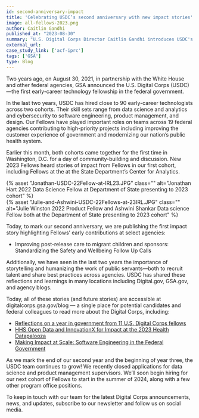 ```yaml
---
id: second-anniversary-impact
title: 'Celebrating USDC’s second anniversary with new impact stories'
image: all-fellows-2023.png
author: Caitlin Gandhi
published_at: "2023-08-30"
summary: "U.S. Digital Corps Director Caitlin Gandhi introduces USDC's new blog and the publication of our first Fellow impact story in celebration of USDC's second anniversary."
external_url:
case_study_link: ['acf-iprc']
tags: ['GSA']
type: Blog
---
```


Two years ago, on August 30, 2021, in partnership with the White House and other federal agencies, GSA announced the U.S. Digital Corps (USDC)—the first early-career technology fellowship in the federal government.

In the last two years, USDC has hired close to 90 early-career technologists across two cohorts. Their skill sets range from data science and analytics and cybersecurity to software engineering, product management, and design. Our Fellows have played important roles on teams across 19 federal agencies contributing to high-priority projects including improving the customer experience of government and modernizing our nation’s public health system.

Earlier this month, both cohorts came together for the first time in Washington, D.C. for a day of community-building and discussion. New 2023 Fellows heard stories of impact from Fellows in our first cohort, including Fellows at the  at the State Department’s Center for Analytics. 

<div class="usa-image-block">
  {% asset "Jonathan-USDC-22Fellow-at-IRL23.JPG" class="" alt="Jonathan Hart 2022 Data Science Fellow at Department of State presenting to 2023 cohort" %}
</div>

<div class="usa-image-block">
  {% asset "Julie-and-Ashwini-USDC-22Fellows-at-23IRL.JPG" class="" alt="Julie Winston 2022 Product Fellow and Ashwini Shankar Data science Fellow both at the Department of State presenting to 2023 cohort" %}
</div>

Today, to mark our second anniversary, we are publishing the first impact story highlighting Fellows’ early contributions at select agencies:
- Improving post-release care to migrant children and sponsors: Standardizing the Safety and Wellbeing Follow Up Calls

Additionally, we have seen in the last two years the importance of storytelling and humanizing the work of public servants—both to recruit talent and share best practices across agencies. USDC has shared these reflections and learnings in many locations including Digital.gov, GSA.gov, and agency blogs. 

Today, all of these stories (and future stories) are accessible at digitalcorps.gsa.gov/blog — a single place for potential candidates and federal colleagues to read more about the Digital Corps, including:
- [Reflections on a year in government from 11 U.S. Digital Corps fellows](https://digital.gov/2023/07/18/reflections-on-a-year-in-government-from-11-u-s-digital-corps-fellows/)
- [HHS Open Data and InnovationX for Impact at the 2023 Health Datapalooza](https://www.hhs.gov/blog/2023/02/23/hhs-open-data-and-innovationx-for-impact-at-the-2023-health-datapalooza.html)
- [Making Impact at Scale: Software Engineering in the Federal Government](https://digital.gov/2022/11/25/making-impact-at-scale-software-engineering-in-the-federal-government/)

As we mark the end of our second year and the beginning of year three, the USDC team continues to grow! We recently closed applications for data science and product management supervisors. We’ll soon begin hiring for our next cohort of Fellows to start in the summer of 2024, along with a few other program office positions. 

To keep in touch with our team for the latest Digital Corps announcements, news, and updates, subscribe to our newsletter and follow us on social media. 
